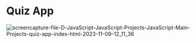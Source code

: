 # Quiz App


![screencapture-file-D-JavaScript-JavaScript-Projects-JavaScript-Main-Projects-quiz-app-index-html-2023-11-09-12_11_36](https://github.com/Lalitkumar4/quiz-app/assets/64465383/d4d1902c-5601-464d-830b-08331fa023b9)
